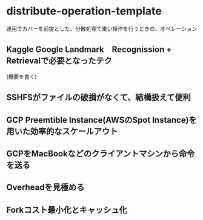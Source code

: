 # distribute-operation-template
運用でカバーを前提とした、分散処理で重い操作を行うときの、オペレーション

## Kaggle Google Landmark　Recognission + Retrievalで必要となったテク

(概要を書く)

## SSHFSがファイルの破損がなくて、結構扱えて便利

## GCP Preemtible Instance(AWSのSpot Instance)を用いた効率的なスケールアウト

## GCPをMacBookなどのクライアントマシンから命令を送る

## Overheadを見極める

## Forkコスト最小化とキャッシュ化
